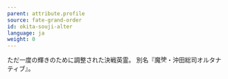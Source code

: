 ```yaml
---
parent: attribute.profile
source: fate-grand-order
id: okita-souji-alter
language: ja
weight: 0
---
```


ただ一度の輝きのために調整された決戦英霊。
別名『魔<span style="display:inline-block; position:relative;">　<span style="position:absolute;top:5%;left:0;transform:scaleY(.7);transform-origin:top;">神</span><span style="position:absolute;bottom:10%;left:0;transform:scaleY(.45);transform-origin:bottom;">人</span></span>・沖田総司オルタナティブ』。
